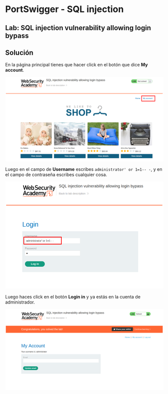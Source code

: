 # PortSwigger - SQL injection


## Lab: SQL injection vulnerability allowing login bypass


## Solución

En la página principal tienes que hacer click en el botón que dice **My account**.

![](./imagenes/lab2-1.png)

Luego en el campo de **Username** escribes `administrator' or 1=1-- -`, y en el campo de contraseña escribes cualquier cosa.

![](./imagenes/lab2-2.png)

Luego haces click en el botón **Login in** y ya estás en la cuenta de administrador.

![](./imagenes/lab2-3.png)

